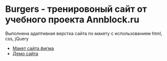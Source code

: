 # Burgers - тренировоный сайт от учебного проекта Annblock.ru

Выполнена адаптивная верстка сайта по макету
с использованием html, css, jQuery

* [Макет сайта фигма](https://www.figma.com/file/vcjwapDaZnUrF95yykrlpu/Burgers-Menu?node-id=0%3A1)
* [Демо сайта](https://ishebarshina.github.io/Module01-Burger/menu.html)
